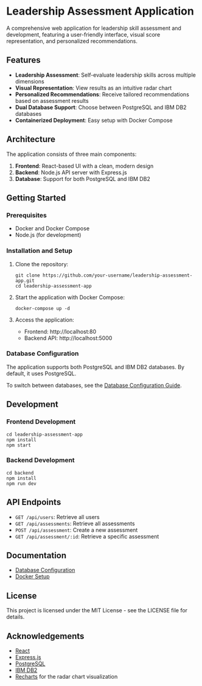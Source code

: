 # Leadership Assessment Application

A comprehensive web application for leadership skill assessment and development, featuring a user-friendly interface, visual score representation, and personalized recommendations.

## Features

- **Leadership Assessment**: Self-evaluate leadership skills across multiple dimensions
- **Visual Representation**: View results as an intuitive radar chart
- **Personalized Recommendations**: Receive tailored recommendations based on assessment results
- **Dual Database Support**: Choose between PostgreSQL and IBM DB2 databases
- **Containerized Deployment**: Easy setup with Docker Compose

## Architecture

The application consists of three main components:

1. **Frontend**: React-based UI with a clean, modern design
2. **Backend**: Node.js API server with Express.js
3. **Database**: Support for both PostgreSQL and IBM DB2

## Getting Started

### Prerequisites

- Docker and Docker Compose
- Node.js (for development)

### Installation and Setup

1. Clone the repository:
   ```
   git clone https://github.com/your-username/leadership-assessment-app.git
   cd leadership-assessment-app
   ```

2. Start the application with Docker Compose:
   ```
   docker-compose up -d
   ```

3. Access the application:
   - Frontend: http://localhost:80
   - Backend API: http://localhost:5000

### Database Configuration

The application supports both PostgreSQL and IBM DB2 databases. By default, it uses PostgreSQL.

To switch between databases, see the [Database Configuration Guide](DATABASE.md).

## Development

### Frontend Development

```
cd leadership-assessment-app
npm install
npm start
```

### Backend Development

```
cd backend
npm install
npm run dev
```

## API Endpoints

- `GET /api/users`: Retrieve all users
- `GET /api/assessments`: Retrieve all assessments
- `POST /api/assessment`: Create a new assessment
- `GET /api/assessment/:id`: Retrieve a specific assessment

## Documentation

- [Database Configuration](DATABASE.md)
- [Docker Setup](README.docker.md)

## License

This project is licensed under the MIT License - see the LICENSE file for details.

## Acknowledgements

- [React](https://reactjs.org/)
- [Express.js](https://expressjs.com/)
- [PostgreSQL](https://www.postgresql.org/)
- [IBM DB2](https://www.ibm.com/products/db2)
- [Recharts](https://recharts.org/) for the radar chart visualization 
